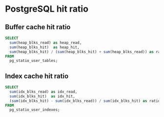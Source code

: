 # PostgreSQL hit ratio

## Buffer cache hit ratio

```sql                                                                                                    ...
SELECT 
  sum(heap_blks_read) as heap_read,
  sum(heap_blks_hit)  as heap_hit,
  sum(heap_blks_hit) / (sum(heap_blks_hit) + sum(heap_blks_read)) as ratio                           
FROM 
  pg_statio_user_tables;
```

## Index cache hit ratio

```sql
SELECT 
  sum(idx_blks_read) as idx_read,
  sum(idx_blks_hit)  as idx_hit,
  (sum(idx_blks_hit) - sum(idx_blks_read)) / sum(idx_blks_hit) as ratio
FROM 
  pg_statio_user_indexes;
```
